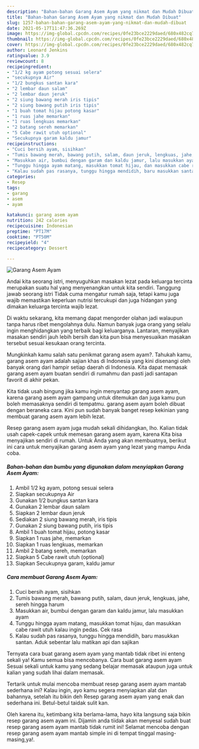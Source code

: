 ```yaml
---
description: "Bahan-bahan Garang Asem Ayam yang nikmat dan Mudah Dibuat"
title: "Bahan-bahan Garang Asem Ayam yang nikmat dan Mudah Dibuat"
slug: 1257-bahan-bahan-garang-asem-ayam-yang-nikmat-dan-mudah-dibuat
date: 2021-05-17T11:47:36.269Z
image: https://img-global.cpcdn.com/recipes/0fe23bce2229daed/680x482cq70/garang-asem-ayam-foto-resep-utama.jpg
thumbnail: https://img-global.cpcdn.com/recipes/0fe23bce2229daed/680x482cq70/garang-asem-ayam-foto-resep-utama.jpg
cover: https://img-global.cpcdn.com/recipes/0fe23bce2229daed/680x482cq70/garang-asem-ayam-foto-resep-utama.jpg
author: Leonard Jenkins
ratingvalue: 3.9
reviewcount: 8
recipeingredient:
- "1/2 kg ayam potong sesuai selera"
- "secukupnya Air"
- "1/2 bungkus santan kara"
- "2 lembar daun salam"
- "2 lembar daun jeruk"
- "2 siung bawang merah iris tipis"
- "2 siung bawang putih iris tipis"
- "1 buah tomat hijau potong kasar"
- "1 ruas jahe memarkan"
- "1 ruas lengkuas memarkan"
- "2 batang sereh memarkan"
- "5 Cabe rawit utuh optional"
- "Secukupnya garam kaldu jamur"
recipeinstructions:
- "Cuci bersih ayam, sisihkan"
- "Tumis bawang merah, bawang putih, salam, daun jeruk, lengkuas, jahe, sereh hingga harum"
- "Masukkan air, bumbui dengan garam dan kaldu jamur, lalu masukkan ayam"
- "Tunggu hingga ayam matang, masukkan tomat hijau, dan masukkan cabe rawit utuh kalau ingin pedas. Cek rasa"
- "Kalau sudah pas rasanya, tunggu hingga mendidih, baru masukkan santan. Aduk sebentar lalu matikan api dan sajikan"
categories:
- Resep
tags:
- garang
- asem
- ayam

katakunci: garang asem ayam 
nutrition: 242 calories
recipecuisine: Indonesian
preptime: "PT17M"
cooktime: "PT50M"
recipeyield: "4"
recipecategory: Dessert

---
```



![Garang Asem Ayam](https://img-global.cpcdn.com/recipes/0fe23bce2229daed/680x482cq70/garang-asem-ayam-foto-resep-utama.jpg)

Andai kita seorang istri, menyuguhkan masakan lezat pada keluarga tercinta merupakan suatu hal yang menyenangkan untuk kita sendiri. Tanggung jawab seorang istri Tidak cuma mengatur rumah saja, tetapi kamu juga wajib memastikan keperluan nutrisi tercukupi dan juga hidangan yang dimakan keluarga tercinta wajib lezat.

Di waktu  sekarang, kita memang dapat mengorder olahan jadi walaupun tanpa harus ribet mengolahnya dulu. Namun banyak juga orang yang selalu ingin menghidangkan yang terbaik bagi keluarganya. Lantaran, menyajikan masakan sendiri jauh lebih bersih dan kita pun bisa menyesuaikan masakan tersebut sesuai kesukaan orang tercinta. 



Mungkinkah kamu salah satu penikmat garang asem ayam?. Tahukah kamu, garang asem ayam adalah sajian khas di Indonesia yang kini disenangi oleh banyak orang dari hampir setiap daerah di Indonesia. Kita dapat memasak garang asem ayam buatan sendiri di rumahmu dan pasti jadi santapan favorit di akhir pekan.

Kita tidak usah bingung jika kamu ingin menyantap garang asem ayam, karena garang asem ayam gampang untuk ditemukan dan juga kamu pun boleh memasaknya sendiri di tempatmu. garang asem ayam boleh dibuat dengan beraneka cara. Kini pun sudah banyak banget resep kekinian yang membuat garang asem ayam lebih lezat.

Resep garang asem ayam juga mudah sekali dihidangkan, lho. Kalian tidak usah capek-capek untuk memesan garang asem ayam, karena Kita bisa menyajikan sendiri di rumah. Untuk Anda yang akan membuatnya, berikut ini cara untuk menyajikan garang asem ayam yang lezat yang mampu Anda coba.

<!--inarticleads1-->

##### Bahan-bahan dan bumbu yang digunakan dalam menyiapkan Garang Asem Ayam:

1. Ambil 1/2 kg ayam, potong sesuai selera
1. Siapkan secukupnya Air
1. Gunakan 1/2 bungkus santan kara
1. Gunakan 2 lembar daun salam
1. Siapkan 2 lembar daun jeruk
1. Sediakan 2 siung bawang merah, iris tipis
1. Gunakan 2 siung bawang putih, iris tipis
1. Ambil 1 buah tomat hijau, potong kasar
1. Siapkan 1 ruas jahe, memarkan
1. Siapkan 1 ruas lengkuas, memarkan
1. Ambil 2 batang sereh, memarkan
1. Siapkan 5 Cabe rawit utuh (optional)
1. Siapkan Secukupnya garam, kaldu jamur




<!--inarticleads2-->

##### Cara membuat Garang Asem Ayam:

1. Cuci bersih ayam, sisihkan
1. Tumis bawang merah, bawang putih, salam, daun jeruk, lengkuas, jahe, sereh hingga harum
1. Masukkan air, bumbui dengan garam dan kaldu jamur, lalu masukkan ayam
1. Tunggu hingga ayam matang, masukkan tomat hijau, dan masukkan cabe rawit utuh kalau ingin pedas. Cek rasa
1. Kalau sudah pas rasanya, tunggu hingga mendidih, baru masukkan santan. Aduk sebentar lalu matikan api dan sajikan




Ternyata cara buat garang asem ayam yang mantab tidak ribet ini enteng sekali ya! Kamu semua bisa mencobanya. Cara buat garang asem ayam Sesuai sekali untuk kamu yang sedang belajar memasak ataupun juga untuk kalian yang sudah lihai dalam memasak.

Tertarik untuk mulai mencoba membuat resep garang asem ayam mantab sederhana ini? Kalau ingin, ayo kamu segera menyiapkan alat dan bahannya, setelah itu bikin deh Resep garang asem ayam yang enak dan sederhana ini. Betul-betul taidak sulit kan. 

Oleh karena itu, ketimbang kita berlama-lama, hayo kita langsung saja bikin resep garang asem ayam ini. Dijamin anda tiidak akan menyesal sudah buat resep garang asem ayam mantab tidak rumit ini! Selamat mencoba dengan resep garang asem ayam mantab simple ini di tempat tinggal masing-masing,ya!.

